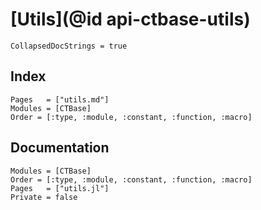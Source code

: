 # [Utils](@id api-ctbase-utils)

```@meta
CollapsedDocStrings = true
```

## Index

```@index
Pages   = ["utils.md"]
Modules = [CTBase]
Order = [:type, :module, :constant, :function, :macro]
```

## Documentation

```@autodocs
Modules = [CTBase]
Order = [:type, :module, :constant, :function, :macro]
Pages   = ["utils.jl"]
Private = false
```

